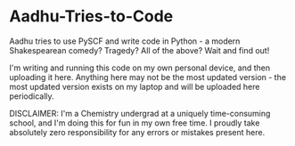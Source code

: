# Aadhu-Tries-to-Code
Aadhu tries to use PySCF and write code in Python - a modern Shakespearean comedy? Tragedy? All of the above? Wait and find out!

I'm writing and running this code on my own personal device, and then uploading it here. Anything here may not be the most updated version - the most updated version exists on my laptop and will be uploaded here periodically.

DISCLAIMER: I'm a Chemistry undergrad at a uniquely time-consuming school, and I'm doing this for fun in my own free time. I proudly take absolutely zero responsibility for any errors or mistakes present here.
